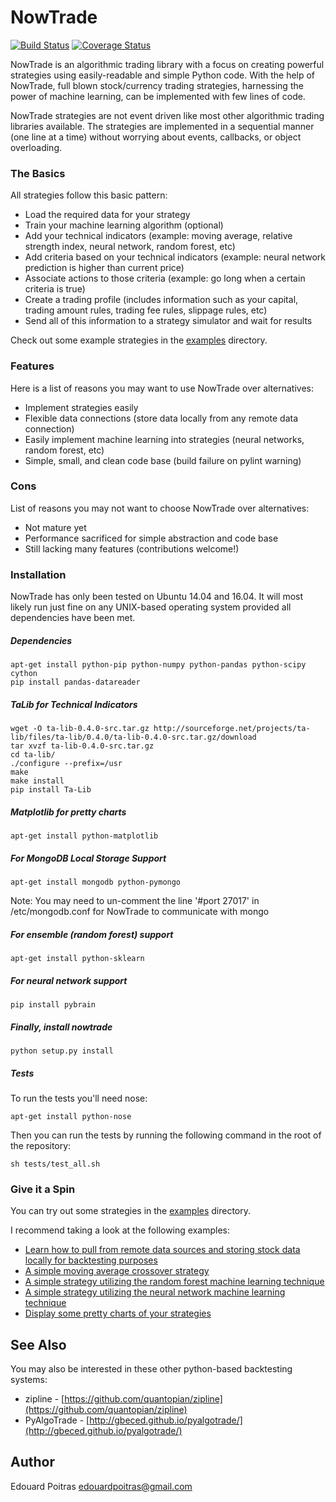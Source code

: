 # NowTrade

[![Build Status](https://travis-ci.org/edouardpoitras/NowTrade.svg?branch=master)](https://travis-ci.org/edouardpoitras/NowTrade)
[![Coverage Status](https://coveralls.io/repos/edouardpoitras/NowTrade/badge.svg?branch=master&service=github)](https://coveralls.io/github/edouardpoitras/NowTrade?branch=master)

NowTrade is an algorithmic trading library with a focus on creating powerful strategies using easily-readable and simple Python code.
With the help of NowTrade, full blown stock/currency trading strategies, harnessing the power of machine learning, can be implemented with few lines of code.

NowTrade strategies are not event driven like most other algorithmic trading libraries available.
The strategies are implemented in a sequential manner (one line at a time) without worrying about events, callbacks, or object overloading.

### The Basics

All strategies follow this basic pattern:

* Load the required data for your strategy
* Train your machine learning algorithm (optional)
* Add your technical indicators (example: moving average, relative strength index, neural network, random forest, etc)
* Add criteria based on your technical indicators (example: neural network prediction is higher than current price)
* Associate actions to those criteria (example: go long when a certain criteria is true)
* Create a trading profile (includes information such as your capital, trading amount rules, trading fee rules, slippage rules, etc)
* Send all of this information to a strategy simulator and wait for results


Check out some example strategies in the [examples](examples) directory.

### Features
Here is a list of reasons you may want to use NowTrade over alternatives:

* Implement strategies easily
* Flexible data connections (store data locally from any remote data connection)
* Easily implement machine learning into strategies (neural networks, random forest, etc)
* Simple, small, and clean code base (build failure on pylint warning)

### Cons
List of reasons you may not want to choose NowTrade over alternatives:

* Not mature yet
* Performance sacrificed for simple abstraction and code base
* Still lacking many features (contributions welcome!)

### Installation

NowTrade has only been tested on Ubuntu 14.04 and 16.04.  It will most likely run just fine on any UNIX-based operating system provided all dependencies have been met.

##### Dependencies

    apt-get install python-pip python-numpy python-pandas python-scipy cython
    pip install pandas-datareader

##### TaLib for Technical Indicators
    wget -O ta-lib-0.4.0-src.tar.gz http://sourceforge.net/projects/ta-lib/files/ta-lib/0.4.0/ta-lib-0.4.0-src.tar.gz/download
    tar xvzf ta-lib-0.4.0-src.tar.gz
    cd ta-lib/
    ./configure --prefix=/usr
    make
    make install
    pip install Ta-Lib

##### Matplotlib for pretty charts

    apt-get install python-matplotlib

##### For MongoDB Local Storage Support

    apt-get install mongodb python-pymongo

Note: You may need to un-comment the line '#port 27017' in /etc/mongodb.conf for NowTrade to communicate with mongo

##### For ensemble (random forest) support

    apt-get install python-sklearn

##### For neural network support

    pip install pybrain

##### Finally, install nowtrade
    python setup.py install

##### Tests
To run the tests you'll need nose:

    apt-get install python-nose

Then you can run the tests by running the following command in the root of the repository:

    sh tests/test_all.sh

### Give it a Spin

You can try out some strategies in the [examples](examples) directory.

I recommend taking a look at the following examples:

* [Learn how to pull from remote data sources and storing stock data locally for backtesting purposes](examples/data_connection.md)
* [A simple moving average crossover strategy](examples/crossover.md)
* [A simple strategy utilizing the random forest machine learning technique](examples/random_forest.md)
* [A simple strategy utilizing the neural network machine learning technique](examples/neural_network.md)
* [Display some pretty charts of your strategies](examples/figures.md)

## See Also

You may also be interested in these other python-based backtesting systems:

* zipline - [https://github.com/quantopian/zipline](https://github.com/quantopian/zipline)
* PyAlgoTrade - [http://gbeced.github.io/pyalgotrade/](http://gbeced.github.io/pyalgotrade/)

## Author
Edouard Poitras <edouardpoitras@gmail.com>

